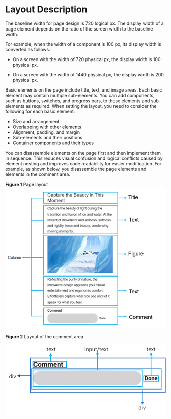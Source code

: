 # Layout Description<a name="EN-US_TOPIC_0000001063230905"></a>

The baseline width for page design is 720 logical px. The display width of a page element depends on the ratio of the screen width to the baseline width.

For example, when the width of a component is 100 px, its display width is converted as follows:

-   On a screen with the width of 720 physical px, the display width is 100 physical px.

-   On a screen with the width of 1440 physical px, the display width is 200 physical px.

Basic elements on the page include title, text, and image areas. Each basic element may contain multiple sub-elements. You can add components, such as buttons, switches, and progress bars, to these elements and sub-elements as required. When setting the layout, you need to consider the following for each basic element:

-   Size and arrangement
-   Overlapping with other elements
-   Alignment, padding, and margin
-   Sub-elements and their positions
-   Container components and their types

You can disassemble elements on the page first and then implement them in sequence. This reduces visual confusion and logical conflicts caused by element nesting and improves code readability for easier modification. For example, as shown below, you disassemble the page elements and elements in the comment area.

**Figure  1**  Page layout<a name="fig11335192315417"></a>  
![](figures/page-layout.png "page-layout")

**Figure  2**  Layout of the comment area<a name="fig186911810182717"></a>  


![](figures/图片3.png)

